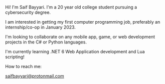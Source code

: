 Hi! I'm Saif Bayyari. I'm a 20 year old college student pursuing a cybersecurity degree.

I am interested in getting my first computer programming job, preferably an internship/co-op in January 2023.

I'm looking to collaborate on any mobile app, game, or web development projects in the C# or Python languages.

I'm currently learning .NET 6 Web Application development and Lua scripting!

How to reach me:

saifbayyari@protonmail.com
